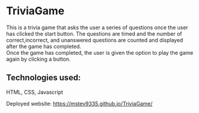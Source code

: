 # TriviaGame

This is a trivia game that asks the user a series of questions once the user has clicked the start button.  The questions are timed and the number of correct,incorrect, and unanswered questions are counted and displayed after the game has completed.  
Once the game has completed, the user is given the option to play the game again by clicking a button.

## Technologies used:
HTML, CSS, Javascript

Deployed website: https://mstev9335.github.io/TriviaGame/
